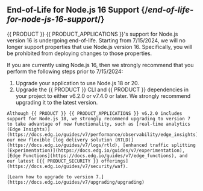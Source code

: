 ## End-of-Life for Node.js 16 Support {/*end-of-life-for-node-js-16-support*/}

{{ PRODUCT }} {{ PRODUCT_APPLICATIONS }}'s support for Node.js version 16 is undergoing end-of-life. Starting from 7/15/2024, we will no longer support properties that use Node.js version 16. Specifically, you will be prohibited from deploying changes to those properties. 

If you are currently using Node.js 16, then we strongly recommend that you perform the following steps prior to 7/15/2024:
1.  Upgrade your application to use Node.js 18 or 20. 
2.  Upgrade the {{ PRODUCT }} CLI and {{ PRODUCT }} dependencies in your project to <Condition version="<=6">either v6.2.0 or </Condition>v7.4.0 or later. We strongly recommend upgrading it to the latest version.

<Condition version="<=6">
  <Callout type="info">
  
    Although {{ PRODUCT }} {{ PRODUCT_APPLICATIONS }} v6.2.0 includes support for Node.js 18, we strongly recommend upgrading to version 7 to take advantage of new functionality, such as [real-time analytics (Edge Insights)](https://docs.edg.io/guides/v7/performance/observability/edge_insights), our new flexible [log delivery solution (RTLD)](https://docs.edg.io/guides/v7/logs/rtld), [enhanced traffic splitting (Experimentation)](https://docs.edg.io/guides/v7/experimentation), [Edge Functions](https://docs.edg.io/guides/v7/edge_functions), and our latest [{{ PRODUCT_SECURITY }} offerings](https://docs.edg.io/guides/v7/security/waf). 
  
  </Callout>

    [Learn how to upgrade to version 7.](https://docs.edg.io/guides/v7/upgrading/upgrading)
</Condition>